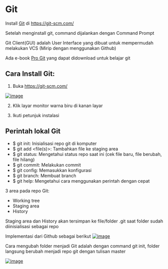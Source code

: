 # Git

Install [Git](https://git-scm.com/) di https://git-scm.com/

Setelah menginstall git, command dijalankan dengan Command Prompt

Git Client(GUI) adalah User Interface yang dibuat untuk mempermudah melakukan VCS (Mirip dengan menggunakan Github)

Ada e-book [Pro Git](https://git-scm.com/book/en/v2) yang dapat didownload untuk belajar git

## Cara Install Git:
1. Buka https://git-scm.com/

<a href="https://ibb.co/XzxqFfc"><img src="https://i.ibb.co/HrTjGL5/image.png" alt="image" border="0"></a>

2. Klik layar monitor warna biru di kanan layar

3. Ikuti petunjuk instalasi

## Perintah lokal Git
- $ git init: Inisialisasi repo git di komputer
- $ git add <file(s)>: Tambahkan file ke staging area
- $ git status: Mengetahui status repo saat ini (cek file baru, file berubah, file hilang)
- $ git commit: Melakukan commit
- $ git config: Memasukkan konfigurasi
- $ git branch: Membuat branch
- $ git help: Mengetahui cara menggunakan perintah dengan cepat

3 area pada repo Git:
- Working tree
- Staging area
- History

Staging area dan History akan tersimpan ke file/folder .git saat folder sudah diinisialisasi sebagai repo

Implementasi dari Github sebagai berikut
<a href="https://ibb.co/SQxq6d0"><img src="https://i.ibb.co/s5PLg6Q/image.png" alt="image" border="0"></a>

Cara mengubah folder menjadi Git adalah dengan command git init, folder langsung berubah menjadi repo git dengan tulisan master

<a href="https://ibb.co/yNb27c6"><img src="https://i.ibb.co/10wcjtr/image.png" alt="image" border="0"></a>

